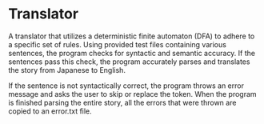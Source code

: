 # Translator

A translator that utilizes a deterministic finite automaton (DFA) to adhere to a specific set of rules. 
Using provided test files containing various sentences, the program checks for syntactic and semantic accuracy. 
If the sentences pass this check, the program accurately parses and translates the story from Japanese to English.

If the sentence is not syntactically correct, the program throws an error message and asks the user to skip or replace
the token. When the program is finished parsing the entire story, all the errors that were thrown are copied to an error.txt file.
